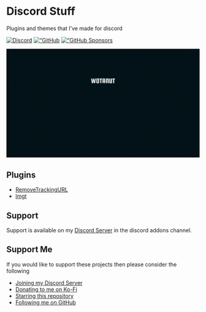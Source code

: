 Discord Stuff
=============

Plugins and themes that I’ve made for discord

[![Discord][discord_badge]][discord_link] [![“GitHub][github_badge]][github_link] [![“GitHub Sponsors][github_sponsors_badge]][github_sponsors]

<img src="https://github.com/wotanut/wotanut/blob/main/banner.gif?raw=true">

## Plugins
- [RemoveTrackingURL](https://betterdiscord.app/plugin/removeTrackingURL)
- [lmgt](https://github.com/wotanut/BetterDiscordStuff/tree/main/plugins/lmgt)


## Support
Support is available on my [Discord Server](discord_link) in the discord addons channel.

## Support Me
If you would like to support these projects then please consider the following
- [Joining my Discord Server](https://discord.gg/2w5KSXjhGe)
- [Donating to me on Ko-Fi](https://ko-fi.com/wotanut)
- [Starring this repository](https://github.com/wotanut/discordstuff)
- [Following me on GitHub](https://github.com/wotanut)

[discord_badge]: https://img.shields.io/discord/939479619587952640?style=for-the-badge
[github_badge]: https://img.shields.io/github/followers/wotanut?style=for-the-badge
[github_sponsors_badge]: https://img.shields.io/github/sponsors/wotanut?style=for-the-badge


[discord_link]: “https://discord.gg/2w5KSXjhGe”
[github_link]: “https://github.com/wotanut”
[github_sponsors]: “https://github.com/sponsors/wotanut"